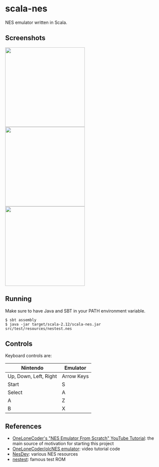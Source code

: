 # scala-nes
NES emulator written in Scala.

## Screenshots

<p float="left">
<kbd><img src="https://raw.github.com/mpod/scala-nes/master/docs/nestest.png" width="256"/></kbd>
<kbd><img src="https://raw.github.com/mpod/scala-nes/master/docs/donkey_kong.png" width="256"/></kbd>
<kbd><img src="https://raw.github.com/mpod/scala-nes/master/docs/smb.png" width="256"/></kbd>
</p>

## Running
Make sure to have Java and SBT in your PATH environment variable.

    $ sbt assembly
    $ java -jar target/scala-2.12/scala-nes.jar src/test/resources/nestest.nes
    
## Controls

Keyboard controls are:

| Nintendo              | Emulator    |
| --------------------- | ----------- |
| Up, Down, Left, Right | Arrow Keys  |
| Start                 | S           |
| Select                | A           |
| A                     | Z           |
| B                     | X           |
    
## References
* [OneLoneCoder's "NES Emulator From Scratch" YouTube Tutorial](https://www.youtube.com/channel/UC-yuWVUplUJZvieEligKBkA): 
the main source of motivation for starting this project
* [OneLoneCoder/olcNES emulator](https://github.com/OneLoneCoder/olcNES): video tutorial code
* [NesDev](http://nesdev.com/): various NES resources
* [nestest](http://nickmass.com/images/nestest.nes): famous test ROM 

